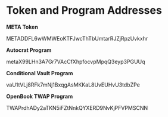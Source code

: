 # Token and Program Addresses

**META Token**

METADDFL6wWMWEoKTFJwcThTbUmtarRJZjRpzUvkxhr

**Autocrat Program**

metaX99LHn3A7Gr7VAcCfXhpfocvpMpqQ3eyp3PGUUq

**Conditional Vault Program**

vaU1tVLj8RFk7mNj1BxqgAsMKKaL8UvEUHvU3tdbZPe

**OpenBook TWAP Program**

TWAPrdhADy2aTKN5iFZtNnkQYXERD9NvKjPFVPMSCNN
